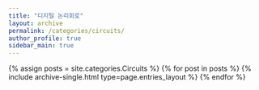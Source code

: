 ```yaml
---
title: "디지털 논리회로"
layout: archive
permalink: /categories/circuits/
author_profile: true
sidebar_main: true
---
```


{% assign posts = site.categories.Circuits %}
{% for post in posts %} {% include archive-single.html type=page.entries_layout %} {% endfor %}